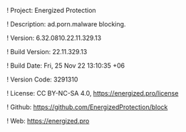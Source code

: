 ! Project: Energized Protection

! Description: ad.porn.malware blocking.

! Version: 6.32.0810.22.11.329.13

! Build Version: 22.11.329.13

! Build Date: Fri, 25 Nov 22 13:10:35 +06

! Version Code: 3291310

! License: CC BY-NC-SA 4.0, https://energized.pro/license

! Github: https://github.com/EnergizedProtection/block

! Web: https://energized.pro
